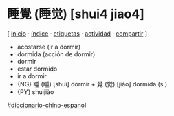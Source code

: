# 睡覺 (睡觉) [shui4 jiao4]
[ [inicio](https://github.com/jucardus/jucardus.github.io/blob/main/index.md) · [índice](https://github.com/jucardus/jucardus.github.io/blob/main/indice.md) · [etiquetas](https://github.com/jucardus/jucardus.github.io/blob/main/etiquetas.md) · [actividad](https://github.com/jucardus/jucardus.github.io/blob/main/actividad.md) · [compartir](https://x.com/intent/tweet?text=%E7%9D%A1%E8%A6%BA%20(%E7%9D%A1%E8%A7%89)%20%5Bshui4%20jiao4%5D%20%E2%80%94%20Diccionario%20chino-espa%C3%B1ol%0A%0A%E2%86%92%20https%3A%2F%2Fgithub.com%2Fjucardus%2Fjucardus.github.io%2Fblob%2Fmain%2Fs%2Fh%2Fu%2Fshui4-jiao4.md%0A%0A%23diccionario_chino_espanol_jucardus) ]

* acostarse (ir a dormir)
* dormida (acción de dormir)
* dormir
* estar dormido
* ir a dormir
* {NG} 睡 (睡) [shuì] dormir + 覺 (觉) [jiào] dormida (s.)
* {PY} shuìjiào

[#diccionario-chino-espanol](https://github.com/jucardus/jucardus.github.io/blob/main/d/i/diccionario-chino-espanol.md)